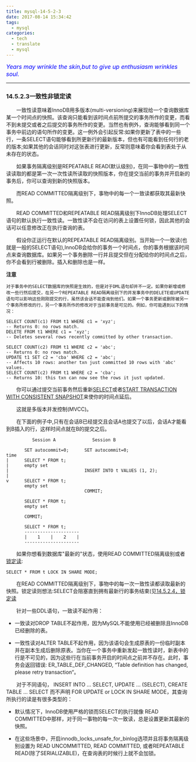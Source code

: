 ```yaml
---
title: mysql-14-5-2-3
date: 2017-08-14 15:34:42
tags:
  - mysql
categories:
  - tech
  - translate
  - mysql
---
```


<font color='blue' style="font-style:italic" size="3">Years may wrinkle the skin,but to give up enthusiasm wrinkles soul.</font>

------

### 14.5.2.3一致性非锁定读

&emsp;&emsp;一致性读意味着InnoDB用多版本(multi-versioning)来展现给一个查询数据库某一个时间点的快照。该查询只能看到该时间点前所提交的事务所作的变更，而看不到未提交或者之后提交的事务所作的变更。当然也有例外，查询能够看到同一个事务中前边的语句所作的变更。这一例外会引起反常:如果你更新了表中的一些行，一条SELECT语句能够看到所更新行的最新版本，但也有可能看到任何行的老的版本;如果其他的会话同时对这张表进行更新，反常则意味着你会看到表处于从未存在的状态。

&emsp;&emsp;如果事务隔离级别是REPEATABLE READ(默认级别)，在同一事物中的一致性读读取的都是第一次一次性读所读取的快照版本，你在提交当前的事务并开启新的事务后，你可以查询到新的快照版本。

&emsp;&emsp;而READ COMMITTED隔离级别下，事物中的每一个一致读都获取其最新快照。

&emsp;&emsp;READ COMMITTED和REPEATABLE READ隔离级别下InnoDB处理SELECT语句的默认执行一致性读。一致性读不会在访问的表上设置任何锁，因此其他的会话可以任意修改正在执行查询的表。

&emsp;&emsp;假设你正运行在默认的REPEATABLE READ隔离级别。当开始一个一致读(也就是一般的SELECT语句),InnoDB会给你的事务一个时间点，你的事务根据该时间点来查询数据库。如果另一个事务删除一行并且提交但在分配给你的时间点之后，你不会看到行被删除。插入和删除也是一样。

   **注意**

    对于事务中的SELECT数据库的快照是生效的，但是对于DML语句却并不一定。如果你新增或修改一些行然后提交，在另一个REPEATABLE READ隔离级别下的并发事务中的DELETE或UPDATE语句可以影响这些刚刚提交的行，虽然该会话不能查询到他们。如果一个事务更新或删除被另一个事务所修改的行，另一个事务所作的修改对于当前事务是可见的。例如，你可能遇到以下的情况：

    SELECT COUNT(c1) FROM t1 WHERE c1 = 'xyz';
    -- Returns 0: no rows match.
    DELETE FROM t1 WHERE c1 = 'xyz';
    -- Deletes several rows recently committed by other transaction.

    SELECT COUNT(c2) FROM t1 WHERE c2 = 'abc';
    -- Returns 0: no rows match.
    UPDATE t1 SET c2 = 'cba' WHERE c2 = 'abc';
    -- Affects 10 rows: another txn just committed 10 rows with 'abc' values.
    SELECT COUNT(c2) FROM t1 WHERE c2 = 'cba';
    -- Returns 10: this txn can now see the rows it just updated.
   
&emsp;&emsp;你可以通过提交当前事务然后重新[SELECT](https://dev.mysql.com/doc/refman/5.7/en/select.html)或者[START TRANSACTION WITH CONSISTENT SNAPSHOT](https://dev.mysql.com/doc/refman/5.7/en/commit.html)来使你的时间点延后。

&emsp;&emsp;这就是多版本并发控制(MVCC)。

&emsp;&emsp;在下面的例子中,只有在会话B已经提交且会话A也提交了以后，会话A才能看到B插入的行，这样时间点就在B的提交之后。

              Session A              Session B

           SET autocommit=0;      SET autocommit=0;
    time
    |      SELECT * FROM t;
    |      empty set
    |                             INSERT INTO t VALUES (1, 2);
    |
    v      SELECT * FROM t;
           empty set
                                  COMMIT;

           SELECT * FROM t;
           empty set

           COMMIT;

           SELECT * FROM t;
           ---------------------
           |    1    |    2    |
           ---------------------

&emsp;&emsp;如果你想看到数据库"最新的"状态，使用READ COMMITTED隔离级别或者[锁定读](https://dev.mysql.com/doc/refman/5.7/en/glossary.html#glos_locking_read):

    SELECT * FROM t LOCK IN SHARE MODE;

 &emsp;&emsp;在READ COMMITTED隔离级别下，事物中的每一次一致性读都读取最新的快照。锁定读则想法:SELECT会阻塞直到拥有最新行的事务结束(见[14.5.2.4，锁定读](https://dev.mysql.com/doc/refman/5.7/en/innodb-locking-reads.html)

&emsp;&emsp;针对一些DDL语句，一致读不起作用：

 - 一致读对DROP TABLE不起作用，因为MySQL不能使用已经被删除且InnoDB已经删除的表。

 - 一致性读对ALTER TABLE不起作用，因为该语句会生成原表的一份临时副本并在副本生成后删除原表。当你在一个事务中重新发起一致性读时，新表中的行是不可见的，因为这些行在当前事务开启的时间点之前并不存在。此时，事务会返回错误: ER_TABLE_DEF_CHANGED, “Table definition has changed, please retry transaction“。

&emsp;&emsp;对于不同语句， INSERT INTO ... SELECT, UPDATE ... (SELECT),  CREATE TABLE ... SELECT 而不声明 FOR UPDATE or LOCK IN SHARE MODE，其查询所执行的读是有很多类型的：

 - 默认情况下，InnoDB使用严格的锁而SELECT的执行就像 READ COMMITTED中那样，对于同一事物的每一次一致读，总是设置更新其最新的快照。

 - 在这些场景中，开启innodb_locks_unsafe_for_binlog选项并且将事务隔离级别设置为 READ UNCOMMITTED, READ COMMITTED, 或者REPEATABLE READ(除了SERIALIZABLE)，在查询表的时候行上就不会加锁。


